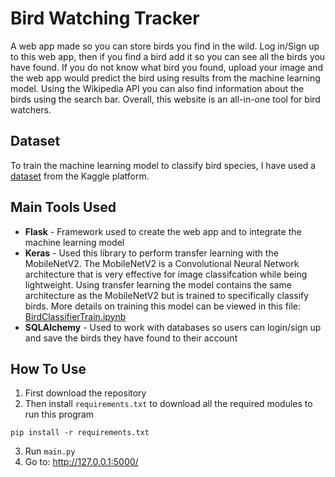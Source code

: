 # Bird Watching Tracker
A web app made so you can store birds you find in the wild. Log in/Sign up to this web app, then if you find a bird add it so you can see all the birds you have found. If you do not know what bird you found, upload your image and the web app would predict the bird using results from the machine learning model. Using the Wikipedia API you can also find information about the birds using the search bar. Overall, this website is an all-in-one tool for bird watchers.
 
## Dataset
To train the machine learning model to classify bird species, I have used a [dataset](https://www.kaggle.com/datasets/gpiosenka/100-bird-species) from the Kaggle platform.

## Main Tools Used
- **Flask** - Framework used to create the web app and to integrate the machine learning model
- **Keras** - Used this library to perform transfer learning with the MobileNetV2. The MobileNetV2 is a Convolutional Neural Network architecture that is very effective for image classifcation while being lightweight. Using transfer learning the model contains the same architecture as the MobileNetV2 but is trained to specifically classify birds. More details on training this model can be viewed in this file: [BirdClassifierTrain.ipynb](MachineLearning/BirdClassifierTrain.ipynb)
- **SQLAlchemy** - Used to work with databases so users can login/sign up and save the birds they have found to their account


## How To Use
1. First download the repository
2. Then install `requirements.txt` to download all the required modules to run this program
```
pip install -r requirements.txt
```
3. Run `main.py`
4. Go to: http://127.0.0.1:5000/